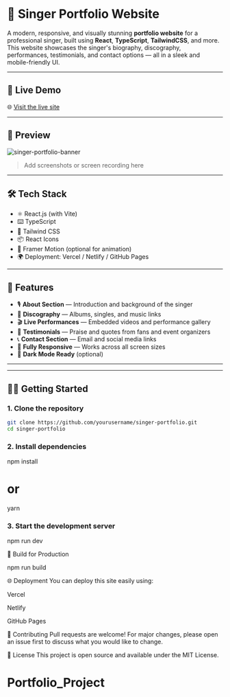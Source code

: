 # 🎤 Singer Portfolio Website

A modern, responsive, and visually stunning **portfolio website** for a professional singer, built using **React**, **TypeScript**, **TailwindCSS**, and more. This website showcases the singer's biography, discography, performances, testimonials, and contact options — all in a sleek and mobile-friendly UI.

---

## 🚀 Live Demo

🌐 [Visit the live site](https://your-deployed-link.com)

---

## 📸 Preview

![singer-portfolio-banner](./public/banner-preview.png)

> Add screenshots or screen recording here

---

## 🛠️ Tech Stack

- ⚛️ React.js (with Vite)
- ⌨️ TypeScript
- 🎨 Tailwind CSS
- 📦 React Icons
- 🔁 Framer Motion (optional for animation)
- 🌍 Deployment: Vercel / Netlify / GitHub Pages

---

## 📂 Features

- 🎙️ **About Section** — Introduction and background of the singer
- 📀 **Discography** — Albums, singles, and music links
- 🎬 **Live Performances** — Embedded videos and performance gallery
- 🧾 **Testimonials** — Praise and quotes from fans and event organizers
- 📞 **Contact Section** — Email and social media links
- 📱 **Fully Responsive** — Works across all screen sizes
- 🌙 **Dark Mode Ready** (optional)

---


---

## 🧑‍💻 Getting Started

### 1. Clone the repository

```bash
git clone https://github.com/yourusername/singer-portfolio.git
cd singer-portfolio
```

### 2. Install dependencies

npm install
# or
yarn


### 3. Start the development server

npm run dev


🚀 Build for Production

npm run build


🌐 Deployment
You can deploy this site easily using:

Vercel

Netlify

GitHub Pages

🤝 Contributing
Pull requests are welcome! For major changes, please open an issue first to discuss what you would like to change.

📃 License
This project is open source and available under the MIT License.
# Portfolio_Project
